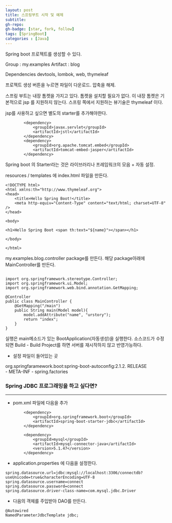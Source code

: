 ```yaml
---
layout: post
title: 스프링부트 시작 및 예제
subtitle: 
gh-repo: 
gh-badge: [star, fork, follow]
tags: [SpringBoot]
categories : [Java]
---
```


Spring boot 프로젝트를 생성할 수 있다.

Group : my.examples
Artifact : blog 

Dependencies
    devtools, lombok, web, thymeleaf

프로젝트 생성 버튼을 누르면 파일이 다운로드. 
압축을 해제.

스프링 부트는 내장 톰켓을 가지고 있다. 톰켓을 설치할 필요가 없다.
이 내장 톰켓은 기본적으로 jsp 를 지원하지 않는다.
스프링 쪽에서 지원하는 뷰기술은 thymeleaf 이다.

jsp를 사용하고 싶으면 별도의 starter를 추가해야한다.
~~~
		<dependency>
			<groupId>javax.servlet</groupId>
			<artifactId>jstl</artifactId>
		</dependency>
		<dependency>
			<groupId>org.apache.tomcat.embed</groupId>
			<artifactId>tomcat-embed-jasper</artifactId>
		</dependency>
~~~

Spring boot 의 Starter라는 것은 라이브러리나 프레임워크의 모음 + 자동 설정.

resources / templates 에 index.html 파일을 만든다.
~~~
<!DOCTYPE html>
<html xmlns:th="http://www.thymeleaf.org">
<head>
    <title>Hello Spring Boot!</title>
    <meta http-equiv="Content-Type" content="text/html; charset=UTF-8" />
</head>

<body>

<h1>Hello Spring Boot <span th:text="${name}"></span></h1>

</body>

</html>
~~~

my.examples.blog.controller package를 만든다.
해당 package아래에 MainController를 만든다.

~~~

import org.springframework.stereotype.Controller;
import org.springframework.ui.Model;
import org.springframework.web.bind.annotation.GetMapping;

@Controller
public class MainController {
    @GetMapping("/main")
    public String main(Model model){
        model.addAttribute("name", "urstory");
        return "index";
    }
}
~~~


실행은 main메소드가 있는 BootApplication(자동생성)을 실행한다.
소스코드가 수정되면 Build - Build Project를 하면 서버를 재시작하지 않고 반영가능하다.


* 설정 파일이 들어있는 곳


org.springfaramework.boot:spring-boot-autoconfig:2.1.2.  RELEASE  
     - META-INF 
     - spring.factories  


### Spring JDBC 프로그래밍을 하고 싶다면?
---

* pom.xml 파일에 다음을 추가
~~~
		<dependency>
			<groupId>org.springframework.boot</groupId>
			<artifactId>spring-boot-starter-jdbc</artifactId>
		</dependency>

		<dependency>
			<groupId>mysql</groupId>
			<artifactId>mysql-connector-java</artifactId>
			<version>5.1.47</version>
		</dependency>
~~~

* application.properties 에 다음을 설정한다.
~~~
spring.datasource.url=jdbc:mysql://localhost:3306/connectdb?useUnicode=true&characterEncoding=UTF-8
spring.datasource.username=connect
spring.datasource.password=connect
spring.datasource.driver-class-name=com.mysql.jdbc.Driver
~~~

* 다음의 객체를 주입받아 DAO를 만든다.

~~~
@Autowired
NamedParameterJdbcTemplate jdbc;
~~~